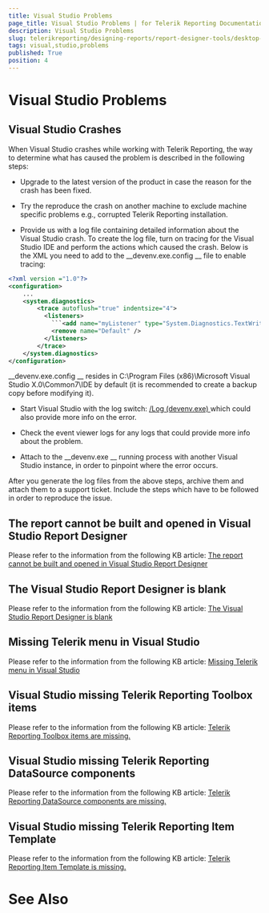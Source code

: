 ```yaml
---
title: Visual Studio Problems
page_title: Visual Studio Problems | for Telerik Reporting Documentation
description: Visual Studio Problems
slug: telerikreporting/designing-reports/report-designer-tools/desktop-designers/visual-studio-report-designer/visual-studio-problems
tags: visual,studio,problems
published: True
position: 4
---
```


# Visual Studio Problems



## Visual Studio Crashes

When Visual Studio crashes while working with Telerik Reporting,
          the way to determine what has caused the problem is described in the following steps:
        


* Upgrade to the latest version of the product in case the reason for the crash has been fixed.


* Try the reproduce the crash on another machine to exclude machine specific problems e.g., corrupted Telerik Reporting installation.


* Provide us with a log file containing detailed information about the Visual Studio crash.
              To create the log file, turn on tracing for the Visual Studio IDE and perform the actions which caused the crash.
              Below is the XML you need to add to the 
__devenv.exe.config
__ file to enable tracing:
            


	
````xml
<?xml version ="1.0"?>
<configuration>
    ...
    <system.diagnostics>
        <trace autoflush="true" indentsize="4">
          <listeners>
            ```<add name="myListener" type="System.Diagnostics.TextWriterTraceListener" initializeData="c:\temp\DEVENV.LOG" />```              
            <remove name="Default" />
          </listeners>
        </trace>
    </system.diagnostics>
</configuration>

````


__devenv.exe.config
__ resides in C:\Program Files (x86)\Microsoft Visual Studio X.0\Common7\IDE by default (it is recommended to create a backup copy before modifying it).
            


* Start Visual Studio with the log switch: 
[/Log (devenv.exe)
](https://msdn.microsoft.com/en-us/library/ms241272.aspx
)              which could also provide more info on the error.
            


* Check the event viewer logs for any logs that could provide more info about the problem.


* Attach to the 
__devenv.exe
__ running process with another Visual Studio instance, in order to pinpoint where the error occurs.
            


After you generate the log files from the above steps, archive them and attach them to a support ticket.
          Include the steps which have to be followed in order to reproduce the issue.
        


## The report cannot be built and opened in Visual Studio Report Designer

Please refer to the information from the following KB article: 
[The report cannot be built and opened in Visual Studio Report Designer
](./knowledge-base/report-cannot-be-built-and-opened-in-vs-report-designer
)

## The Visual Studio Report Designer is blank

Please refer to the information from the following KB article: 
[The Visual Studio Report Designer is blank
](./knowledge-base/vs-report-designer-is-blank
)

## Missing Telerik menu in Visual Studio

Please refer to the information from the following KB article: 
[Missing Telerik menu in Visual Studio
](./knowledge-base/missing-telerik-menu-in-visual-studio
)

## Visual Studio missing Telerik Reporting Toolbox items

Please refer to the information from the following KB article: 
[Telerik Reporting Toolbox items are missing.
](http://www.telerik.com/support/kb/reporting/general/missing-toolbox-items.aspx
)

## Visual Studio missing Telerik Reporting DataSource components

Please refer to the information from the following KB article: 
[Telerik Reporting DataSource components are missing.
](http://www.telerik.com/support/kb/reporting/details/telerik-reporting-datasource-components-are-missing
)

## Visual Studio missing Telerik Reporting Item Template

Please refer to the information from the following KB article: 
[Telerik Reporting Item Template is missing.
](http://www.telerik.com/support/kb/reporting/general/missing-item-template.aspx
)

# See Also

